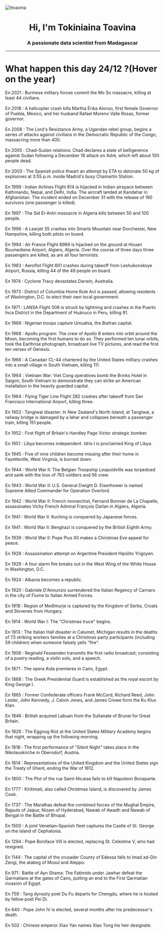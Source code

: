
<p align="left"> <img src="https://komarev.com/ghpvc/?username=ttoavina&label=Profile%20views&color=0e75b6&style=flat" alt="ttoavina" /> </p>
<h1 align="center">Hi, I'm Tokiniaina Toavina</h1>
<h3 align="center">A passionate data scientist from Madagascar</h3>
    
<hr/>
<h1> What happen this day 24/12 ?(Hover on the year)</h1>

En 2021 : Burmese military forces commit the Mo So massacre, killing at least 44 civilians.
<br/><br/>
En 2018 : A helicopter crash kills Martha Érika Alonso, first female Governor of Puebla, Mexico, and her husband Rafael Moreno Valle Rosas, former governor.
<br/><br/>
En 2008 : The Lord's Resistance Army, a Ugandan rebel group, begins a series of attacks against civilians in the Democratic Republic of the Congo, massacring more than 400.
<br/><br/>
En 2005 : Chad–Sudan relations: Chad declares a state of belligerence against Sudan following a December 18 attack on Adré, which left about 100 people dead.
<br/><br/>
En 2003 : The Spanish police thwart an attempt by ETA to detonate 50 kg of explosives at 3:55 p.m. inside Madrid's busy Chamartín Station.
<br/><br/>
En 1999 : Indian Airlines Flight 814 is hijacked in Indian airspace between Kathmandu, Nepal, and Delhi, India. The aircraft landed at Kandahar in Afghanistan. The incident ended on December 31 with the release of 190 survivors (one passenger is killed).
<br/><br/>
En 1997 : The Sid El-Antri massacre in Algeria kills between 50 and 100 people.
<br/><br/>
En 1996 : A Learjet 35 crashes into Smarts Mountain near Dorchester, New Hampshire, killing both pilots on board.
<br/><br/>
En 1994 : Air France Flight 8969 is hijacked on the ground at Houari Boumediene Airport, Algiers, Algeria. Over the course of three days three passengers are killed, as are all four terrorists.
<br/><br/>
En 1983 : Aeroflot Flight 601 crashes during takeoff from Leshukonskoye Airport, Russia, killing 44 of the 49 people on board.
<br/><br/>
En 1974 : Cyclone Tracy devastates Darwin, Australia.
<br/><br/>
En 1973 : District of Columbia Home Rule Act is passed, allowing residents of Washington, D.C. to elect their own local government.
<br/><br/>
En 1971 : LANSA Flight 508 is struck by lightning and crashes in the Puerto Inca District in the Department of Huánuco in Peru, killing 91.
<br/><br/>
En 1969 : Nigerian troops capture Umuahia, the Biafran capital.
<br/><br/>
En 1968 : Apollo program: The crew of Apollo 8 enters into orbit around the Moon, becoming the first humans to do so. They performed ten lunar orbits, took the Earthrise photograph, broadcast live TV pictures, and read the first ten verses of Genesis.
<br/><br/>
En 1966 : A Canadair CL-44 chartered by the United States military crashes into a small village in South Vietnam, killing 111.
<br/><br/>
En 1964 : Vietnam War: Viet Cong operatives bomb the Brinks Hotel in Saigon, South Vietnam to demonstrate they can strike an American installation in the heavily guarded capital.
<br/><br/>
En 1964 : Flying Tiger Line Flight 282 crashes after takeoff from San Francisco International Airport, killing three.
<br/><br/>
En 1953 : Tangiwai disaster: In New Zealand's North Island, at Tangiwai, a railway bridge is damaged by a lahar and collapses beneath a passenger train, killing 151 people.
<br/><br/>
En 1952 : First flight of Britain's Handley Page Victor strategic bomber.
<br/><br/>
En 1951 : Libya becomes independent. Idris I is proclaimed King of Libya.
<br/><br/>
En 1945 : Five of nine children become missing after their home in Fayetteville, West Virginia, is burned down.
<br/><br/>
En 1944 : World War II: The Belgian Troopship Leopoldville was torpedoed and sank with the loss of 763 soldiers and 56 crew.
<br/><br/>
En 1943 : World War II: U.S. General Dwight D. Eisenhower is named Supreme Allied Commander for Operation Overlord.
<br/><br/>
En 1942 : World War II: French monarchist, Fernand Bonnier de La Chapelle, assassinates Vichy French Admiral François Darlan in Algiers, Algeria.
<br/><br/>
En 1941 : World War II: Kuching is conquered by Japanese forces.
<br/><br/>
En 1941 : World War II: Benghazi is conquered by the British Eighth Army.
<br/><br/>
En 1939 : World War II: Pope Pius XII makes a Christmas Eve appeal for peace.
<br/><br/>
En 1929 : Assassination attempt on Argentine President Hipólito Yrigoyen.
<br/><br/>
En 1929 : A four alarm fire breaks out in the West Wing of the White House in Washington, D.C.
<br/><br/>
En 1924 : Albania becomes a republic.
<br/><br/>
En 1920 : Gabriele D'Annunzio surrendered the Italian Regency of Carnaro in the city of Fiume to Italian Armed Forces.
<br/><br/>
En 1918 : Region of Međimurje is captured by the Kingdom of Serbs, Croats and Slovenes from Hungary.
<br/><br/>
En 1914 : World War I: The "Christmas truce" begins.
<br/><br/>
En 1913 : The Italian Hall disaster in Calumet, Michigan results in the deaths of 73 striking workers families at a Christmas party participants (including 59 children) when someone falsely yells "fire".
<br/><br/>
En 1906 : Reginald Fessenden transmits the first radio broadcast; consisting of a poetry reading, a violin solo, and a speech.
<br/><br/>
En 1871 : The opera Aida premieres in Cairo, Egypt.
<br/><br/>
En 1868 : The Greek Presidential Guard is established as the royal escort by King George I.
<br/><br/>
En 1865 : Former Confederate officers Frank McCord, Richard Reed, John Lester, John Kennedy, J. Calvin Jones, and James Crowe form the Ku Klux Klan.
<br/><br/>
En 1846 : British acquired Labuan from the Sultanate of Brunei for Great Britain.
<br/><br/>
En 1826 : The Eggnog Riot at the United States Military Academy begins that night, wrapping up the following morning.
<br/><br/>
En 1818 : The first performance of "Silent Night" takes place in the Nikolauskirche in Oberndorf, Austria.
<br/><br/>
En 1814 : Representatives of the United Kingdom and the United States sign the Treaty of Ghent, ending the War of 1812.
<br/><br/>
En 1800 : The Plot of the rue Saint-Nicaise fails to kill Napoleon Bonaparte.
<br/><br/>
En 1777 : Kiritimati, also called Christmas Island, is discovered by James Cook.
<br/><br/>
En 1737 : The Marathas defeat the combined forces of the Mughal Empire, Rajputs of Jaipur, Nizam of Hyderabad, Nawab of Awadh and Nawab of Bengal in the Battle of Bhopal.
<br/><br/>
En 1500 : A joint Venetian–Spanish fleet captures the Castle of St. George on the island of Cephalonia.
<br/><br/>
En 1294 : Pope Boniface VIII is elected, replacing St. Celestine V, who had resigned.
<br/><br/>
En 1144 : The capital of the crusader County of Edessa falls to Imad ad-Din Zengi, the atabeg of Mosul and Aleppo.
<br/><br/>
En 971 : Battle of Ayn Shams: The Fatimids under Jawhar defeat the Qarmatians at the gates of Cairo, putting an end to the First Qarmatian invasion of Egypt.
<br/><br/>
En 759 : Tang dynasty poet Du Fu departs for Chengdu, where he is hosted by fellow poet Pei Di.
<br/><br/>
En 640 : Pope John IV is elected, several months after his predecessor's death.
<br/><br/>
En 502 : Chinese emperor Xiao Yan names Xiao Tong his heir designate.
<br/><br/>
